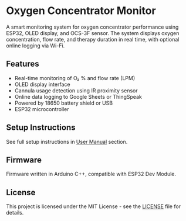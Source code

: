 # Oxygen Concentrator Monitor

A smart monitoring system for oxygen concentrator performance using ESP32, OLED display, and OCS-3F sensor. The system displays oxygen concentration, flow rate, and therapy duration in real time, with optional online logging via Wi-Fi.

## Features
- Real-time monitoring of O₂ % and flow rate (LPM)
- OLED display interface
- Cannula usage detection using IR proximity sensor
- Online data logging to Google Sheets or ThingSpeak
- Powered by 18650 battery shield or USB
- ESP32 microcontroller

## Setup Instructions
See full setup instructions in [User Manual](User_Manual) section.

## Firmware
Firmware written in Arduino C++, compatible with ESP32 Dev Module.

## License
This project is licensed under the MIT License - see the [LICENSE](LICENSE) file for details.
